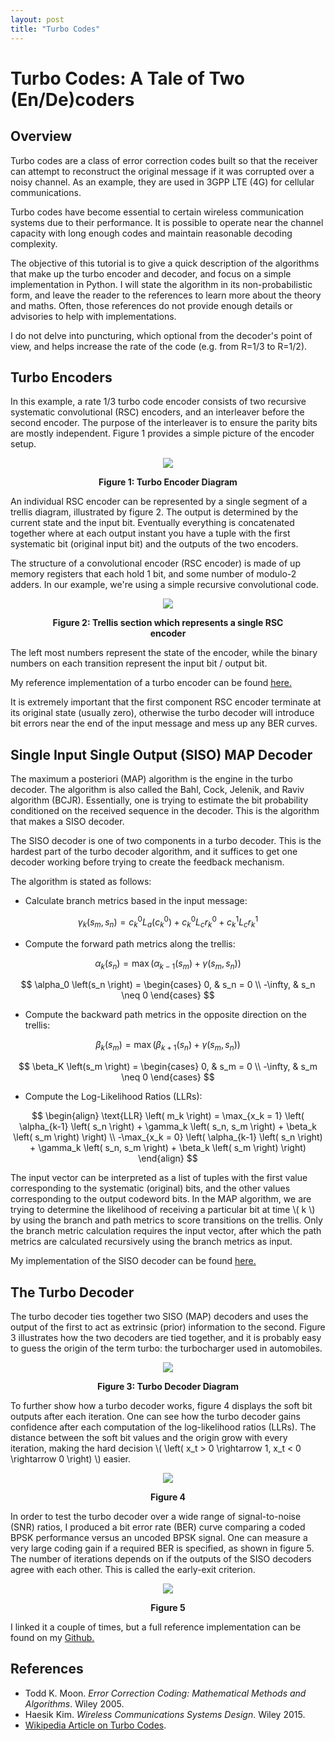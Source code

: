 ```yaml
---
layout: post
title: "Turbo Codes"
---
```


# Turbo Codes: A Tale of Two (En/De)coders

## Overview

Turbo codes are a class of error correction codes built so that the receiver can attempt to reconstruct the original message if it was corrupted over a noisy channel. As an example, they are used in 3GPP LTE (4G) for cellular communications. 

Turbo codes have become essential to certain wireless communication systems due to their performance. It is possible to operate near the channel capacity with long enough codes and maintain reasonable decoding complexity.

The objective of this tutorial is to give a quick description of the algorithms that make up the turbo encoder and decoder, and focus on a simple implementation in Python. I will state the algorithm in its non-probabilistic form, and leave the reader to the references to learn more about the theory and maths. Often, those references do not provide enough details or advisories to help with implementations.

I do not delve into puncturing, which optional from the decoder's point of view, and helps increase the rate of the code (e.g. from R=1/3 to R=1/2).

## Turbo Encoders

In this example, a rate 1/3 turbo code encoder consists of two recursive systematic convolutional (RSC) encoders, and an interleaver before the second encoder. The purpose of the interleaver is to ensure the parity bits are mostly independent. Figure 1 provides a simple picture of the encoder setup.

<figure align="center">
  <img src="/static/turbocodes/figure_1.png" />
  <p align="center"><b>Figure 1: Turbo Encoder Diagram</b></p>
</figure>

An individual RSC encoder can be represented by a single segment of a trellis diagram, illustrated by figure 2. The output is determined by the current state and the input bit. Eventually everything is concatenated together where at each output instant you have a tuple with the first systematic bit (original input bit) and the outputs of the two encoders.

The structure of a convolutional encoder (RSC encoder) is made of up memory registers that each hold 1 bit, and some number of modulo-2 adders. In our example, we're using a simple recursive convolutional code.

<figure align="center">
  <img src="/static/turbocodes/figure_2.png" />
  <p align="center"><b>Figure 2: Trellis section which represents a single RSC encoder</b></p>
</figure>

The left most numbers represent the state of the encoder, while the binary numbers on each transition represent the input bit / output bit.

My reference implementation of a turbo encoder can be found [here.](https://github.com/DaulPavid/pyturbo/blob/master/turbo/turbo_encoder.py)

It is extremely important that the first component RSC encoder terminate at its original state (usually zero), otherwise the turbo decoder will introduce bit errors near the end of the input message and mess up any BER curves.

## Single Input Single Output (SISO) MAP Decoder

The maximum a posteriori (MAP) algorithm is the engine in the turbo decoder. The algorithm is also called the Bahl, Cock, Jelenik, and Raviv algorithm (BCJR). Essentially, one is trying to estimate the bit probability conditioned on the received sequence in the decoder. This is the algorithm that makes a SISO decoder.

The SISO decoder is one of two components in a turbo decoder. This is the hardest part of the turbo decoder algorithm, and it suffices to get one decoder working before trying to create the feedback mechanism.

The algorithm is stated as follows:

* Calculate branch metrics based in the input message:

$$ \gamma_k \left(s_m, s_n \right) = c_k^0 L_a \left( c_k^0 \right) + c_k^0 L_c r_k^0 + c_k^1 L_c r_k^1 $$

* Compute the forward path metrics along the trellis:

$$ \alpha_k \left(s_n \right) = \max \left(\alpha_{k-1} \left(s_m \right) + \gamma \left(s_m, s_n \right) \right) $$

$$
\alpha_0 \left(s_n \right) =
\begin{cases}
  0,       & s_n = 0     \\
  -\infty, & s_n \neq 0
\end{cases}
$$

* Compute the backward path metrics in the opposite direction on the trellis:

$$ \beta_k \left(s_m \right) = \max \left(\beta_{k+1} \left(s_n \right) + \gamma \left(s_m, s_n \right) \right) $$

$$
\beta_K \left(s_m \right) =
\begin{cases}
  0,       & s_m = 0     \\
  -\infty, & s_m \neq 0
\end{cases}
$$

* Compute the Log-Likelihood Ratios (LLRs):

$$
\begin{align}
\text{LLR} \left( m_k \right) = \max_{x_k = 1} \left( \alpha_{k-1} \left( s_n \right) + \gamma_k \left( s_n, s_m \right) + \beta_k \left( s_m \right) \right) \\ -\max_{x_k = 0} \left( \alpha_{k-1} \left( s_n \right) + \gamma_k \left( s_n, s_m \right) + \beta_k \left( s_m \right) \right)
\end{align}
$$

The input vector can be interpreted as a list of tuples with the first value corresponding to the systematic (original) bits, and the other values corresponding to the output codeword bits. In the MAP algorithm, we are trying to determine the likelihood of receiving a particular bit at time \\( k \\) by using the branch and path metrics to score transitions on the trellis. Only the branch metric calculation requires the input vector, after which the path metrics are calculated recursively using the branch metrics as input.

My implementation of the SISO decoder can be found [here.](https://github.com/DaulPavid/pyturbo/blob/master/turbo/siso_decoder.py)

## The Turbo Decoder

The turbo decoder ties together two SISO (MAP) decoders and uses the output of the first to act as extrinsic (prior) information to the second.
Figure 3 illustrates how the two decoders are tied together, and it is probably easy to guess the origin of the term turbo: the turbocharger used in automobiles.

<figure align="center">
  <img src="/static/turbocodes/figure_3.png" />
  <p align="center"><b>Figure 3: Turbo Decoder Diagram</b></p>
</figure>

To further show how a turbo decoder works, figure 4 displays the soft bit outputs after each iteration. One can see how the turbo decoder gains confidence after each computation of the log-likelihood ratios (LLRs). The distance between the soft bit values and the origin grow with every iteration, making the hard decision \\( \left( x_t > 0 \rightarrow 1, x_t < 0 \rightarrow 0 \right) \\) easier.

<figure align="center">
  <img src="/static/turbocodes/figure_4.png" />
  <p align="center"><b>Figure 4</b></p>
</figure>

In order to test the turbo decoder over a wide range of signal-to-noise (SNR) ratios, I produced a bit error rate (BER) curve comparing a coded BPSK performance versus an uncoded BPSK signal. One can measure a very large coding gain if a required BER is specified, as shown in figure 5.
The number of iterations depends on if the outputs of the SISO decoders agree with each other. This is called the early-exit criterion.

<figure align="center">
  <img src="/static/turbocodes/figure_5.png" />
  <p align="center"><b>Figure 5</b></p>
</figure>

I linked it a couple of times, but a full reference implementation can be found on my [Github.](https://github.com/DaulPavid/pyturbo/blob/master/turbo/turbo_decoder.py)

## References

* Todd K. Moon. *Error Correction Coding: Mathematical Methods and Algorithms*. Wiley 2005. 
* Haesik Kim. *Wireless Communications Systems Design*. Wiley 2015.
* [Wikipedia Article on Turbo Codes](https://en.wikipedia.org/wiki/Turbo_code). 